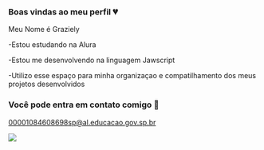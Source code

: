 ### Boas vindas ao meu perfil 💔

Meu Nome é Graziely

-Estou estudando na Alura

-Estou me desenvolvendo na linguagem Jawscript

-Utilizo esse espaço para minha organizaçao e compatilhamento dos meus projetos desenvolvidos

### Você pode entra em contato comigo 📧

00001084608698sp@al.educacao.gov.sp.br


![](https://media.tenor.com/x1dYnqeehLAAAAAM/stitch-sad-sad-stitch.gif)



